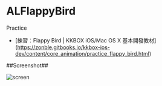 # ALFlappyBird
Practice


* [練習：Flappy Bird | KKBOX iOS/Mac OS X 基本開發教材]
(https://zonble.gitbooks.io/kkbox-ios-dev/content/core_animation/practice_flappy_bird.html)


##Screenshot##

![screen](https://dl.dropboxusercontent.com/u/788402/Video/ALFlappyBird%20Demo%2020161102.gif)